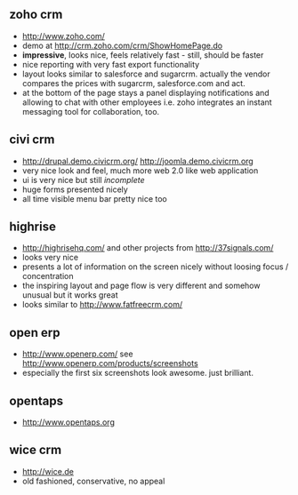 ## zoho crm ##
  * http://www.zoho.com/
  * demo at http://crm.zoho.com/crm/ShowHomePage.do
  * **impressive**, looks nice, feels relatively fast - still, should be faster
  * nice reporting with very fast export functionality
  * layout looks similar to salesforce and sugarcrm. actually the vendor compares the prices with sugarcrm, salesforce.com and act.
  * at the bottom of the page stays a panel displaying notifications and allowing to chat with other employees i.e. zoho integrates an instant messaging tool for collaboration, too.

## civi crm ##
  * http://drupal.demo.civicrm.org/ http://joomla.demo.civicrm.org
  * very nice look and feel, much more web 2.0 like web application
  * ui is very nice but still _incomplete_
  * huge forms presented nicely
  * all time visible menu bar pretty nice too

## highrise ##
  * http://highrisehq.com/ and other projects from http://37signals.com/
  * looks very nice
  * presents a lot of information on the screen nicely without loosing focus / concentration
  * the inspiring layout and page flow is very different and somehow unusual but it works great
  * looks similar to http://www.fatfreecrm.com/

## open erp ##
  * http://www.openerp.com/ see http://www.openerp.com/products/screenshots
  * especially the first six screenshots look awesome. just brilliant.

## opentaps ##
  * http://www.opentaps.org

## wice crm ##
  * http://wice.de
  * old fashioned, conservative, no appeal